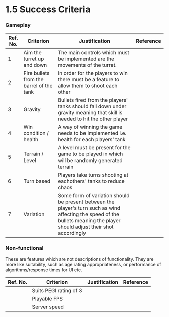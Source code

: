 # 1.5 Success Criteria

### Gameplay

| Ref. No. | Criterion                                | Justification                                                                                                                                                              | Reference |
| -------- | ---------------------------------------- | -------------------------------------------------------------------------------------------------------------------------------------------------------------------------- | --------- |
| 1        | Aim the turret up and down               | The main controls which must be implemented are the movements of the turret.                                                                                               |           |
| 2        | Fire bullets from the barrel of the tank | In order for the players to win there must be a feature to allow them to shoot each other                                                                                  |           |
| 3        | Gravity                                  | Bullets fired from the players' tanks should fall down under gravity meaning that skill is needed to hit the other player                                                  |           |
| 4        | Win condition / health                   | A way of winning the game needs to be implemented i.e. health for each players' tank                                                                                       |           |
| 5        | Terrain / Level                          | A level must be present for the game to be played in which will be randomly generated terrain                                                                              |           |
| 6        | Turn based                               | Players take turns shooting at eachothers' tanks to reduce chaos                                                                                                           |           |
| 7        | Variation                                | Some form of variation should be present between the player's turn such as wind affecting the speed of the bullets meaning the player should adjust their shot accordingly |           |

### Non-functional

These are features which are not descriptions of functionality. They are more like suitability, such as age rating appropriateness, or performance of algorithms/response times for UI etc.

| Ref. No. | Criterion              | Justification | Reference |
| -------- | ---------------------- | ------------- | --------- |
|          | Suits PEGI rating of 3 |               |           |
|          | Playable FPS           |               |           |
|          | Server speed           |               |           |
